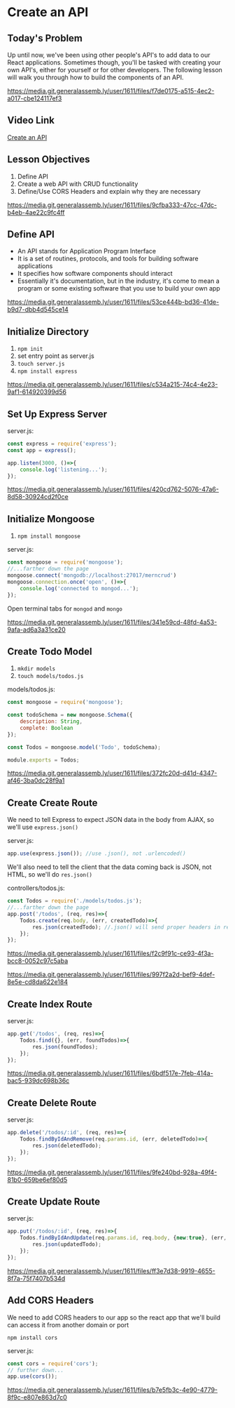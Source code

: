 # Create an API

## Today's Problem

Up until now, we've been using other people's API's to add data to our React applications.  Sometimes though, you'll be tasked with creating your own API's, either for yourself or for other developers.  The following lesson will walk you through how to build the components of an API.

https://media.git.generalassemb.ly/user/1611/files/f7de0175-a515-4ec2-a017-cbe124117ef3

## Video Link

[Create an API](https://generalassembly.wistia.com/medias/onri6zhp76)

## Lesson Objectives

1. Define API
1. Create a web API with CRUD functionality
1. Define/Use CORS Headers and explain why they are necessary

https://media.git.generalassemb.ly/user/1611/files/9cfba333-47cc-47dc-b4eb-4ae22c9fc4ff

## Define API

- An API stands for Application Program Interface
- It is a set of routines, protocols, and tools for building software applications
- It specifies how software components should interact
- Essentially it's documentation, but in the industry, it's come to mean a program or some existing software that you use to build your own app

https://media.git.generalassemb.ly/user/1611/files/53ce444b-bd36-41de-b9d7-dbb4d545ce14

## Initialize Directory

1. `npm init`
1. set entry point as server.js
1. `touch server.js`
1. `npm install express`

https://media.git.generalassemb.ly/user/1611/files/c534a215-74c4-4e23-9af1-614920399d56

## Set Up Express Server

server.js:

```javascript
const express = require('express');
const app = express();

app.listen(3000, ()=>{
    console.log('listening...');
});
```

https://media.git.generalassemb.ly/user/1611/files/420cd762-5076-47a6-8d58-30924cd2f0ce

## Initialize Mongoose

1. `npm install mongoose`

server.js:

```javascript
const mongoose = require('mongoose');
//...farther down the page
mongoose.connect('mongodb://localhost:27017/merncrud')
mongoose.connection.once('open', ()=>{
    console.log('connected to mongod...');
});
```

Open terminal tabs for `mongod` and `mongo`

https://media.git.generalassemb.ly/user/1611/files/341e59cd-48fd-4a53-9afa-ad6a3a31ce20

## Create Todo Model

1. `mkdir models`
1. `touch models/todos.js`

models/todos.js:

```javascript
const mongoose = require('mongoose');

const todoSchema = new mongoose.Schema({
    description: String,
    complete: Boolean
});

const Todos = mongoose.model('Todo', todoSchema);

module.exports = Todos;
```

https://media.git.generalassemb.ly/user/1611/files/372fc20d-d41d-4347-af46-3ba0dc28f9a1

## Create Create Route

We need to tell Express to expect JSON data in the body from AJAX, so we'll use `express.json()`

server.js:

```javascript
app.use(express.json()); //use .json(), not .urlencoded()
```

We'll also need to tell the client that the data coming back is JSON, not HTML, so we'll do `res.json()`

controllers/todos.js:

```javascript
const Todos = require('./models/todos.js');
//...farther down the page
app.post('/todos', (req, res)=>{
    Todos.create(req.body, (err, createdTodo)=>{
        res.json(createdTodo); //.json() will send proper headers in response so client knows it's json coming back
    });
});
```

https://media.git.generalassemb.ly/user/1611/files/f2c9f91c-ce93-4f3a-bcc8-0052c97c5aba

https://media.git.generalassemb.ly/user/1611/files/997f2a2d-bef9-4def-8e5e-cd8da622e184

## Create Index Route

server.js:

```javascript
app.get('/todos', (req, res)=>{
    Todos.find({}, (err, foundTodos)=>{
        res.json(foundTodos);
    });
});
```

https://media.git.generalassemb.ly/user/1611/files/6bdf517e-7feb-414a-bac5-939dc698b36c

## Create Delete Route

server.js:

```javascript
app.delete('/todos/:id', (req, res)=>{
    Todos.findByIdAndRemove(req.params.id, (err, deletedTodo)=>{
        res.json(deletedTodo);
    });
});
```

https://media.git.generalassemb.ly/user/1611/files/9fe240bd-928a-49f4-81b0-659be6ef80d5

## Create Update Route

server.js:

```javascript
app.put('/todos/:id', (req, res)=>{
    Todos.findByIdAndUpdate(req.params.id, req.body, {new:true}, (err, updatedTodo)=>{
        res.json(updatedTodo);
    });
});
```

https://media.git.generalassemb.ly/user/1611/files/ff3e7d38-9919-4655-8f7a-75f7407b534d

## Add CORS Headers

We need to add CORS headers to our app so the react app that we'll build can access it from another domain or port

```
npm install cors
```

server.js:

```javascript
const cors = require('cors');
// further down...
app.use(cors());
```

https://media.git.generalassemb.ly/user/1611/files/b7e5fb3c-4e90-4779-8f9c-e807e863d7c0
